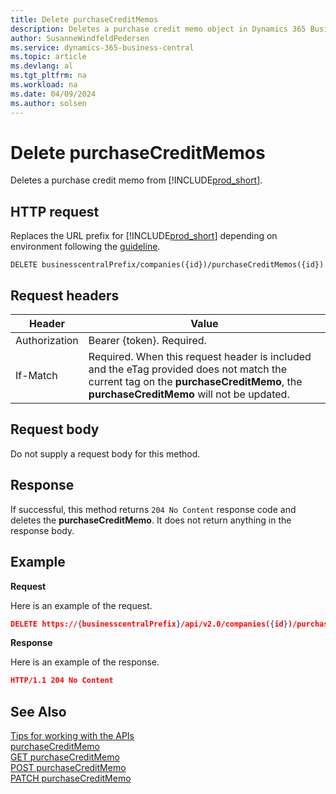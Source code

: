 ```yaml
---
title: Delete purchaseCreditMemos
description: Deletes a purchase credit memo object in Dynamics 365 Business Central.
author: SusanneWindfeldPedersen
ms.service: dynamics-365-business-central
ms.topic: article
ms.devlang: al
ms.tgt_pltfrm: na
ms.workload: na
ms.date: 04/09/2024
ms.author: solsen
---
```


<!-- NOTE: This article is an auto-generated stub from the metadata file. -->
<!-- The sections marked with an EDIT_IS_REQUIRED require manual editing. -->
# Delete purchaseCreditMemos

Deletes a purchase credit memo from [!INCLUDE[prod_short](../../../includes/prod_short.md)].

## HTTP request

Replaces the URL prefix for [!INCLUDE[prod_short](../../../includes/prod_short.md)] depending on environment following the [guideline](../../v2.0/endpoints-apis-for-dynamics.md).
<!-- START>EDIT_IS_REQUIRED. There URL for accessing the endpoint might be different or there might be more than one -->
```
DELETE businesscentralPrefix/companies({id})/purchaseCreditMemos({id})
```
<!-- END>EDIT_IS_REQUIRED -->
## Request headers

|Header|Value|
|------|-----|
|Authorization  |Bearer {token}. Required. |
|If-Match       |Required. When this request header is included and the eTag provided does not match the current tag on the **purchaseCreditMemo**, the **purchaseCreditMemo** will not be updated. |


## Request body

Do not supply a request body for this method.

## Response

If successful, this method returns ```204 No Content``` response code and deletes the **purchaseCreditMemo**. It does not return anything in the response body.

## Example

**Request**

Here is an example of the request.
<!-- START>EDIT_IS_REQUIRED. There URL for accessing the endpoint might be different -->
```json
DELETE https://{businesscentralPrefix}/api/v2.0/companies({id})/purchaseCreditMemos({id})
```
<!-- END>EDIT_IS_REQUIRED -->
**Response**

Here is an example of the response.

```json
HTTP/1.1 204 No Content
```

## See Also

[Tips for working with the APIs](/dynamics365/business-central/dev-itpro/developer/devenv-connect-apps-tips)  
[purchaseCreditMemo](../resources/dynamics_purchaseCreditMemo.md)  
[GET purchaseCreditMemo](dynamics_purchasecreditmemo_get.md)  
[POST purchaseCreditMemo](dynamics_purchasecreditmemo_create.md)  
[PATCH purchaseCreditMemo](dynamics_purchasecreditmemo_update.md)  
